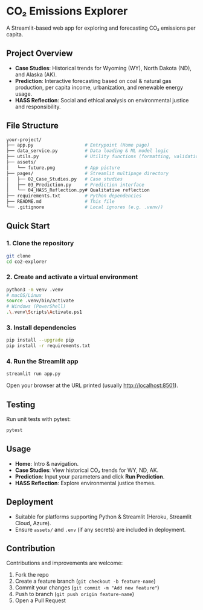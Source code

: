# CO₂ Emissions Explorer

A Streamlit-based web app for exploring and forecasting CO₂ emissions per capita.

## Project Overview

* **Case Studies**: Historical trends for Wyoming (WY), North Dakota (ND), and Alaska (AK).
* **Prediction**: Interactive forecasting based on coal & natural gas production, per capita income, urbanization, and renewable energy usage.
* **HASS Reflection**: Social and ethical analysis on environmental justice and responsibility.

## File Structure

```bash
your-project/
├── app.py                   # Entrypoint (Home page)
├── data_service.py          # Data loading & ML model logic
├── utils.py                 # Utility functions (formatting, validation)
├── assets/
│   └── future.png           # App picture
├── pages/                   # Streamlit multipage directory
│   ├── 02_Case_Studies.py   # Case studies
│   ├── 03_Prediction.py     # Prediction interface
│   └── 04_HASS_Reflection.py# Qualitative reflection
├── requirements.txt         # Python dependencies
├── README.md                # This file
└── .gitignore               # Local ignores (e.g. .venv/)
```

## Quick Start

### 1. Clone the repository

```bash
git clone 
cd co2-explorer
```

### 2. Create and activate a virtual environment

```bash
python3 -m venv .venv
# macOS/Linux
source .venv/bin/activate
# Windows (PowerShell)
.\.venv\Scripts\Activate.ps1
```

### 3. Install dependencies

```bash
pip install --upgrade pip
pip install -r requirements.txt
```

### 4. Run the Streamlit app

```bash
streamlit run app.py
```

Open your browser at the URL printed (usually [http://localhost:8501](http://localhost:8501/)).

## Testing

Run unit tests with pytest:

```bash
pytest
```

## Usage

* **Home**: Intro & navigation.
* **Case Studies**: View historical CO₂ trends for WY, ND, AK.
* **Prediction**: Input your parameters and click **Run Prediction**.
* **HASS Reflection**: Explore environmental justice themes.

## Deployment

* Suitable for platforms supporting Python & Streamlit (Heroku, Streamlit Cloud, Azure).
* Ensure `assets/` and `.env` (if any secrets) are included in deployment.

## Contribution

Contributions and improvements are welcome:

1. Fork the repo
2. Create a feature branch (`git checkout -b feature-name`)
3. Commit your changes (`git commit -m "Add new feature"`)
4. Push to branch (`git push origin feature-name`)
5. Open a Pull Request
